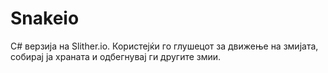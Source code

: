 # Snakeio
C# верзија на Slither.io. Користејќи го глушецот за движење на змијата, собирај ја храната и одбегнувај ги другите змии.



